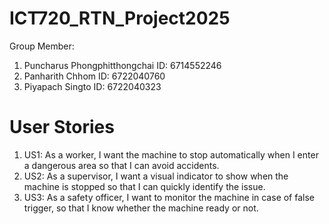 # ICT720_RTN_Project2025
Group Member:                           
1. Puncharus Phongphitthongchai         ID: 6714552246
2. Panharith Chhom                      ID: 6722040760
3. Piyapach Singto                      ID: 6722040323

# User Stories
1. US1: As a worker, I want the machine to stop automatically when I enter a dangerous area so that I can avoid accidents.
2. US2: As a supervisor, I want a visual indicator to show when the machine is stopped so that I can quickly identify the issue.
3. US3: As a safety officer, I want to monitor the machine in case of false trigger, so that I know whether the machine ready or not.



